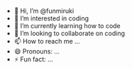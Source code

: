 - 👋 Hi, I’m @funmiruki
- 👀 I’m interested in coding
- 🌱 I’m currently learning how to code
- 💞️ I’m looking to collaborate on coding
- 📫 How to reach me ...
- 😄 Pronouns: ...
- ⚡ Fun fact: ...

<!---
funmiruki/funmiruki is a ✨ special ✨ repository because its `README.md` (this file) appears on your GitHub profile.
You can click the Preview link to take a look at your changes.
--->
